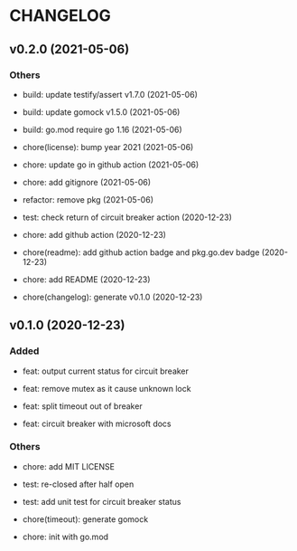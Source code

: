 # CHANGELOG

## v0.2.0 (2021-05-06)

### Others

- build: update testify/assert v1.7.0 (2021-05-06)

- build: update gomock v1.5.0 (2021-05-06)

- build: go.mod require go 1.16 (2021-05-06)

- chore(license): bump year 2021 (2021-05-06)

- chore: update go in github action (2021-05-06)

- chore: add gitignore (2021-05-06)

- refactor: remove pkg (2021-05-06)

- test: check return of circuit breaker action (2020-12-23)

- chore: add github action (2020-12-23)

- chore(readme): add github action badge and pkg.go.dev badge (2020-12-23)

- chore: add README (2020-12-23)

- chore(changelog): generate v0.1.0 (2020-12-23)

## v0.1.0 (2020-12-23)

### Added

- feat: output current status for circuit breaker

- feat: remove mutex as it cause unknown lock

- feat: split timeout out of breaker

- feat: circuit breaker with microsoft docs

### Others

- chore: add MIT LICENSE

- test: re-closed after half open

- test: add unit test for circuit breaker status

- chore(timeout): generate gomock

- chore: init with go.mod
